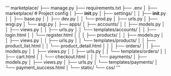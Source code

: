 '''
marketplace/
├── manage.py
├── requirements.txt
├── .env
│
├── marketplace/                # Project config
│   ├── __init__.py
│   ├── settings/
│   │   ├── __init__.py
│   │   ├── base.py
│   │   ├── dev.py
│   │   └── prod.py
│   ├── urls.py
│   ├── wsgi.py
│   └── asgi.py
│
├── apps/
│   ├── accounts/
│   │   ├── models.py
│   │   ├── views.py
│   │   ├── urls.py
│   │   └── templates/accounts/
│   │       ├── login.html
│   │       └── register.html
│   │
│   ├── products/
│   │   ├── models.py
│   │   ├── views.py
│   │   ├── urls.py
│   │   └── templates/products/
│   │       ├── product_list.html
│   │       └── product_detail.html
│   │
│   ├── orders/
│   │   ├── models.py
│   │   ├── views.py
│   │   ├── urls.py
│   │   └── templates/orders/
│   │       ├── cart.html
│   │       └── checkout.html
│   │
│   └── payments/
│       ├── models.py
│       ├── views.py
│       ├── urls.py
│       └── templates/payments/
│           └── payment_success.html
│
└── static/
    └── css/
'''
